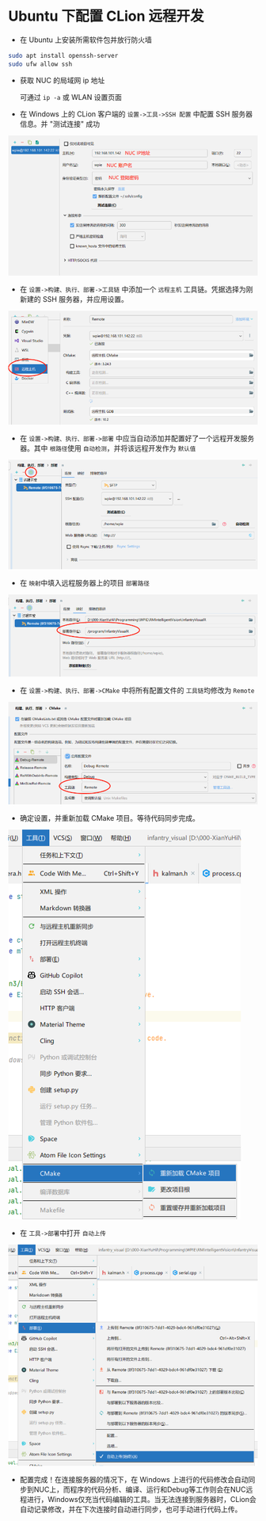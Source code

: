 # Ubuntu 下配置 CLion 远程开发

- 在 Ubuntu 上安装所需软件包并放行防火墙

```bash
sudo apt install openssh-server
sudo ufw allow ssh
```

- 获取 NUC 的局域网 ip 地址

   可通过 `ip -a` 或 WLAN 设置页面
- 在 Windows 上的 CLion 客户端的 `设置->工具->SSH 配置` 中配置 SSH 服务器信息。并 "测试连接" 成功

![1675761762111](image/clion-remote-development/1675761762111.png)

- 在 `设置->构建、执行、部署->工具链` 中添加一个 `远程主机` 工具链。凭据选择为刚新建的 SSH 服务器，并应用设置。

![1675761886263](image/clion-remote-development/1675761886263.png)

- 在 `设置->构建、执行、部署->部署` 中应当自动添加并配置好了一个远程开发服务器。其中 `根路径`使用 `自动检测`，并将该远程开发作为 `默认值`

![1675762077441](image/clion-remote-development/1675762077441.png)

- 在 `映射`中填入远程服务器上的项目 `部署路径`

![1675762157521](image/clion-remote-development/1675762157521.png)

- 在 `设置->构建、执行、部署->CMake` 中将所有配置文件的 `工具链`均修改为 `Remote`

![1675762311708](image/clion-remote-development/1675762311708.png)

- 确定设置，并重新加载 CMake 项目。等待代码同步完成。

![1675762388927](image/clion-remote-development/1675762388927.png)

- 在 `工具->部署`中打开 `自动上传`

![1675762448036](image/clion-remote-development/1675762448036.png)

- 配置完成！在连接服务器的情况下，在 Windows 上进行的代码修改会自动同步到NUC上，而程序的代码分析、编译、运行和Debug等工作则会在NUC远程进行，Windows仅充当代码编辑的工具。当无法连接到服务器时，CLion会自动记录修改，并在下次连接时自动进行同步，也可手动进行代码上传。
